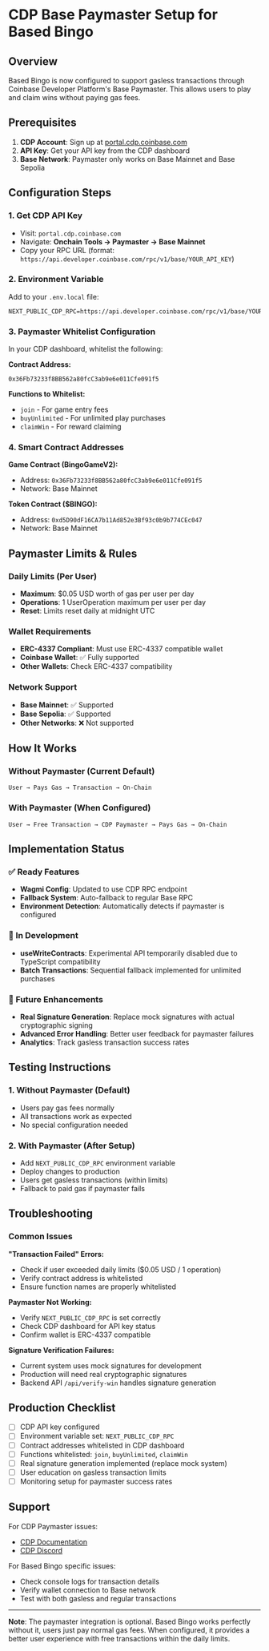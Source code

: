 # CDP Base Paymaster Setup for Based Bingo

## Overview
Based Bingo is now configured to support gasless transactions through Coinbase Developer Platform's Base Paymaster. This allows users to play and claim wins without paying gas fees.

## Prerequisites
1. **CDP Account**: Sign up at [portal.cdp.coinbase.com](https://portal.cdp.coinbase.com)
2. **API Key**: Get your API key from the CDP dashboard
3. **Base Network**: Paymaster only works on Base Mainnet and Base Sepolia

## Configuration Steps

### 1. Get CDP API Key
- Visit: `portal.cdp.coinbase.com`
- Navigate: **Onchain Tools → Paymaster → Base Mainnet**
- Copy your RPC URL (format: `https://api.developer.coinbase.com/rpc/v1/base/YOUR_API_KEY`)

### 2. Environment Variable
Add to your `.env.local` file:
```env
NEXT_PUBLIC_CDP_RPC=https://api.developer.coinbase.com/rpc/v1/base/YOUR_API_KEY_HERE
```

### 3. Paymaster Whitelist Configuration
In your CDP dashboard, whitelist the following:

**Contract Address:**
```
0x36Fb73233f8BB562a80fcC3ab9e6e011Cfe091f5
```

**Functions to Whitelist:**
- `join` - For game entry fees
- `buyUnlimited` - For unlimited play purchases  
- `claimWin` - For reward claiming

### 4. Smart Contract Addresses

**Game Contract (BingoGameV2):**
- Address: `0x36Fb73233f8BB562a80fcC3ab9e6e011Cfe091f5`
- Network: Base Mainnet

**Token Contract ($BINGO):**
- Address: `0xd5D90dF16CA7b11Ad852e3Bf93c0b9b774CEc047`
- Network: Base Mainnet

## Paymaster Limits & Rules

### Daily Limits (Per User)
- **Maximum**: $0.05 USD worth of gas per user per day
- **Operations**: 1 UserOperation maximum per user per day
- **Reset**: Limits reset daily at midnight UTC

### Wallet Requirements
- **ERC-4337 Compliant**: Must use ERC-4337 compatible wallet
- **Coinbase Wallet**: ✅ Fully supported
- **Other Wallets**: Check ERC-4337 compatibility

### Network Support
- **Base Mainnet**: ✅ Supported
- **Base Sepolia**: ✅ Supported  
- **Other Networks**: ❌ Not supported

## How It Works

### Without Paymaster (Current Default)
```
User → Pays Gas → Transaction → On-Chain
```

### With Paymaster (When Configured)
```
User → Free Transaction → CDP Paymaster → Pays Gas → On-Chain
```

## Implementation Status

### ✅ Ready Features
- **Wagmi Config**: Updated to use CDP RPC endpoint
- **Fallback System**: Auto-fallback to regular Base RPC
- **Environment Detection**: Automatically detects if paymaster is configured

### 🚧 In Development
- **useWriteContracts**: Experimental API temporarily disabled due to TypeScript compatibility
- **Batch Transactions**: Sequential fallback implemented for unlimited purchases

### 🎯 Future Enhancements
- **Real Signature Generation**: Replace mock signatures with actual cryptographic signing
- **Advanced Error Handling**: Better user feedback for paymaster failures
- **Analytics**: Track gasless transaction success rates

## Testing Instructions

### 1. Without Paymaster (Default)
- Users pay gas fees normally
- All transactions work as expected
- No special configuration needed

### 2. With Paymaster (After Setup)
- Add `NEXT_PUBLIC_CDP_RPC` environment variable
- Deploy changes to production
- Users get gasless transactions (within limits)
- Fallback to paid gas if paymaster fails

## Troubleshooting

### Common Issues

**"Transaction Failed" Errors:**
- Check if user exceeded daily limits ($0.05 USD / 1 operation)
- Verify contract address is whitelisted
- Ensure function names are properly whitelisted

**Paymaster Not Working:**
- Verify `NEXT_PUBLIC_CDP_RPC` is set correctly
- Check CDP dashboard for API key status
- Confirm wallet is ERC-4337 compatible

**Signature Verification Failures:**
- Current system uses mock signatures for development
- Production will need real cryptographic signatures
- Backend API `/api/verify-win` handles signature generation

## Production Checklist

- [ ] CDP API key configured
- [ ] Environment variable set: `NEXT_PUBLIC_CDP_RPC`
- [ ] Contract addresses whitelisted in CDP dashboard
- [ ] Functions whitelisted: `join`, `buyUnlimited`, `claimWin`
- [ ] Real signature generation implemented (replace mock system)
- [ ] User education on gasless transaction limits
- [ ] Monitoring setup for paymaster success rates

## Support

For CDP Paymaster issues:
- [CDP Documentation](https://docs.cdp.coinbase.com)
- [CDP Discord](https://discord.com/invite/cdp)

For Based Bingo specific issues:
- Check console logs for transaction details
- Verify wallet connection to Base network
- Test with both gasless and regular transactions

---

**Note**: The paymaster integration is optional. Based Bingo works perfectly without it, users just pay normal gas fees. When configured, it provides a better user experience with free transactions within the daily limits. 